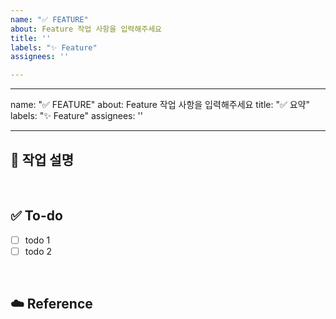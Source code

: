 ```yaml
---
name: "✅ FEATURE"
about: Feature 작업 사항을 입력해주세요
title: ''
labels: "✨ Feature"
assignees: ''

---
```


---
name: "✅ FEATURE"
about: Feature 작업 사항을 입력해주세요
title: "✅ 요약"
labels: "✨ Feature"
assignees: ''

---

## 💼 작업 설명
<!-- 진행할 작업에 대해 간단하게 설명해주세요 -->

<br>

## ✅ To-do
<!-- 해당 작업을 수행하기 위해 해야 할 하위 태스크를 작성해주세요 -->
- [ ] todo 1
- [ ] todo 2
<br>

## ☁️ Reference


<br>
